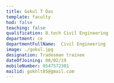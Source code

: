 ```yaml
---
title: Gokul T Das
template: faculty
hod: false
teaching: false
qualification: B.tech Civil Engineering
department: ce
departmentFullName:  Civil Engineering
image: ./gokul.jpg
designation: Tradesman trainee
dateOfJoining: 08/02/19
mobileNumber: 8547572301
mailid: gokhlt85@gmail.com
---
```

